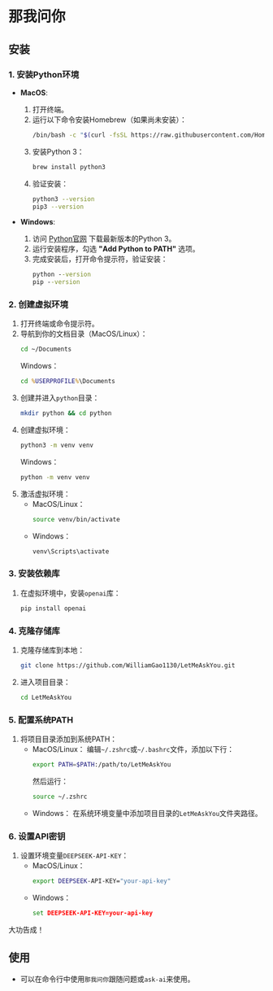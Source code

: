 # 那我问你

## 安装

### 1. 安装Python环境
- **MacOS**:
  1. 打开终端。
  2. 运行以下命令安装Homebrew（如果尚未安装）：
     ```bash
     /bin/bash -c "$(curl -fsSL https://raw.githubusercontent.com/Homebrew/install/HEAD/install.sh)"
     ```
  3. 安装Python 3：
     ```bash
     brew install python3
     ```
  4. 验证安装：
     ```bash
     python3 --version
     pip3 --version
     ```

- **Windows**:
  1. 访问 [Python官网](https://www.python.org/downloads/) 下载最新版本的Python 3。
  2. 运行安装程序，勾选 **"Add Python to PATH"** 选项。
  3. 完成安装后，打开命令提示符，验证安装：
     ```cmd
     python --version
     pip --version
     ```

### 2. 创建虚拟环境
1. 打开终端或命令提示符。
2. 导航到你的文档目录（MacOS/Linux）：
   ```bash
   cd ~/Documents
   ```
   Windows：
   ```cmd
   cd %USERPROFILE%\Documents
   ```
3. 创建并进入`python`目录：
   ```bash
   mkdir python && cd python
   ```
4. 创建虚拟环境：
   ```bash
   python3 -m venv venv
   ```
   Windows：
   ```cmd
   python -m venv venv
   ```
5. 激活虚拟环境：
   - MacOS/Linux：
     ```bash
     source venv/bin/activate
     ```
   - Windows：
     ```cmd
     venv\Scripts\activate
     ```

### 3. 安装依赖库
1. 在虚拟环境中，安装`openai`库：
   ```bash
   pip install openai
   ```

### 4. 克隆存储库
1. 克隆存储库到本地：
   ```bash
   git clone https://github.com/WilliamGao1130/LetMeAskYou.git
   ```
2. 进入项目目录：
   ```bash
   cd LetMeAskYou
   ```

### 5. 配置系统PATH
1. 将项目目录添加到系统PATH：
   - MacOS/Linux：
     编辑`~/.zshrc`或`~/.bashrc`文件，添加以下行：
     ```bash
     export PATH=$PATH:/path/to/LetMeAskYou
     ```
     然后运行：
     ```bash
     source ~/.zshrc
     ```
   - Windows：
     在系统环境变量中添加项目目录的`LetMeAskYou`文件夹路径。

### 6. 设置API密钥
1. 设置环境变量`DEEPSEEK-API-KEY`：
   - MacOS/Linux：
     ```bash
     export DEEPSEEK-API-KEY="your-api-key"
     ```
   - Windows：
     ```cmd
     set DEEPSEEK-API-KEY=your-api-key
     ```

大功告成！

## 使用

- 可以在命令行中使用`那我问你`跟随问题或`ask-ai`来使用。